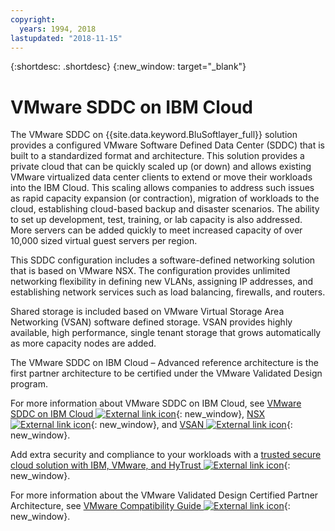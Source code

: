 ```yaml
---
copyright:
  years: 1994, 2018
lastupdated: "2018-11-15"
---
```


{:shortdesc: .shortdesc}
{:new_window: target="_blank"}


# VMware SDDC on IBM Cloud

The VMware SDDC on {{site.data.keyword.BluSoftlayer_full}} solution provides a configured VMware Software Defined Data Center (SDDC) that is built to a standardized format and architecture. This solution provides a private cloud that can be quickly scaled up (or down) and allows existing VMware virtualized data center clients to extend or move their workloads into the IBM Cloud. This scaling allows companies to address such issues as rapid capacity expansion (or contraction), migration of workloads to the cloud, establishing cloud-based backup and disaster scenarios.  The ability to set up development, test, training, or lab capacity is also addressed. More servers can be added quickly to meet increased capacity of over 10,000 sized virtual guest servers per region.

This SDDC configuration includes a software-defined networking solution that is based on VMware NSX. The configuration provides unlimited networking flexibility in defining new VLANs, assigning IP addresses, and establishing network services such as load balancing, firewalls, and routers.

Shared storage is included based on VMware Virtual Storage Area Networking (VSAN) software defined storage. VSAN provides highly available, high performance, single tenant storage that grows automatically as more capacity nodes are added.

The VMware SDDC on IBM Cloud – Advanced reference architecture is the first partner architecture to be certified under the VMware Validated Design program.

For more information about VMware SDDC on IBM Cloud, see [VMware SDDC on IBM Cloud ![External link icon](../../icons/launch-glyph.svg "External link icon")](http://wpc.c320.edgecastcdn.net/00C320/VMware%20SDDC%20on%20IBM%20Cloud%20-%20Advanced%20v1.1.pdf){: new_window}, [NSX ![External link icon](../../icons/launch-glyph.svg "External link icon")](https://www.vmware.com/products/nsx){: new_window}, and [VSAN ![External link icon](../../icons/launch-glyph.svg "External link icon")](https://www.vmware.com/products/virtual-san){: new_window}.

Add extra security and compliance to your workloads with a [trusted secure cloud solution with IBM, VMware, and HyTrust ![External link icon](../../icons/launch-glyph.svg "External link icon")](http://wpc.c320.edgecastcdn.net/00C320/DeploymentGuide_IBM_Intel_HyTrust_VMware_v1%200.pdf){: new_window}.

For more information about the VMware Validated Design Certified Partner Architecture, see [VMware Compatibility Guide ![External link icon](../../icons/launch-glyph.svg "External link icon")](http://www.vmware.com/resources/compatibility/vcl/cpa.php){: new_window}. 
